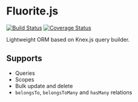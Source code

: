 # Fluorite.js
[![Build Status](https://travis-ci.org/pldin601/Fluorite.js.svg?branch=master)](https://travis-ci.org/pldin601/Fluorite.js)
[![Coverage Status](https://coveralls.io/repos/github/pldin601/Fluorite.js/badge.svg?branch=master)](https://coveralls.io/github/pldin601/Fluorite.js?branch=master)

Lightweight ORM based on Knex.js query builder.

## Supports
* Queries
* Scopes
* Bulk update and delete
* `belongsTo`, `belongsToMany` and `hasMany` relations
